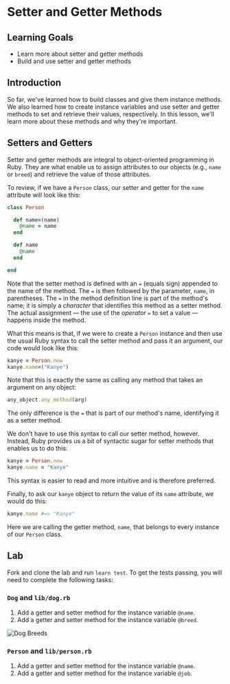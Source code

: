 # Setter and Getter Methods

## Learning Goals

- Learn more about setter and getter methods
- Build and use setter and getter methods

## Introduction

So far, we've learned how to build classes and give them instance methods. We
also learned how to create instance variables and use setter and getter methods
to set and retrieve their values, respectively. In this lesson, we'll learn more
about these methods and why they're important.

## Setters and Getters

Setter and getter methods are integral to object-oriented programming in Ruby.
They are what enable us to assign attributes to our objects (e.g., `name` or
`breed`) and retrieve the value of those attributes.

To review, if we have a `Person` class, our setter and getter for the `name`
attribute will look like this:

```ruby
class Person

  def name=(name)
    @name = name
  end

  def name
    @name
  end

end
```

Note that the setter method is defined with an `=` (equals sign) appended to the
name of the method. The `=` is then followed by the parameter, `name`, in
parentheses. The `=` in the method definition line is part of the method's name;
it is simply a _character_ that identifies this method as a setter method. The
actual assignment — the use of the _operator_ `=` to set a value — happens
inside the method.

What this means is that, if we were to create a `Person` instance and then use
the usual Ruby syntax to call the setter method and pass it an argument, our
code would look like this:

```ruby
kanye = Person.new
kanye.name=("Kanye")
```

Note that this is exactly the same as calling any method that takes an argument on
any object:

```ruby
any_object.any_method(arg)
```

The only difference is the `=` that is part of our method's name, identifying it
as a setter method.

We don't have to use this syntax to call our setter method, however. Instead,
Ruby provides us a bit of syntactic sugar for setter methods that enables us to
do this:

```ruby
kanye = Person.new
kanye.name = "Kanye"
```

This syntax is easier to read and more intuitive and is therefore preferred.

Finally, to ask our `kanye` object to return the value of its `name` attribute,
we would do this:

```ruby
kanye.name #=> "Kanye"
```

Here we are calling the getter method, `name`, that belongs to every instance of
our `Person` class.

## Lab

Fork and clone the lab and run `learn test`. To get the tests passing, you will
need to complete the following tasks:

### `Dog` and `lib/dog.rb`

1. Add a getter and setter method for the instance variable `@name`.
2. Add a getter and setter method for the instance variable `@breed`.

![Dog Breeds](https://curriculum-content.s3.amazonaws.com/module-1/ruby-oo-fundamentals/object-attributes-lab/Image_142_CommonDogBreeds.png)

### `Person` and `lib/person.rb`

1. Add a getter and setter method for the instance variable `@name`.
2. Add a getter and setter method for the instance variable `@job`.
